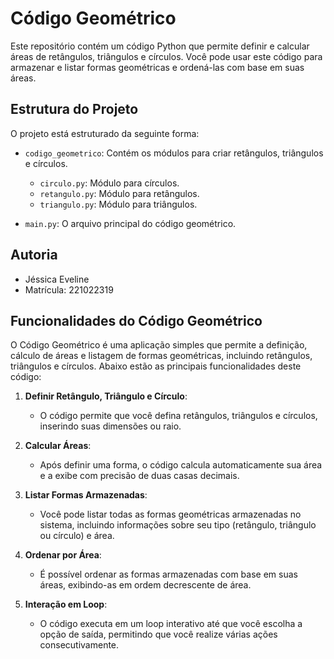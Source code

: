 # Código Geométrico

Este repositório contém um código Python que permite definir e calcular áreas de retângulos, triângulos e círculos. Você pode usar este código para armazenar e listar formas geométricas e ordená-las com base em suas áreas.

## Estrutura do Projeto

O projeto está estruturado da seguinte forma:

- `codigo_geometrico`: Contém os módulos para criar retângulos, triângulos e círculos.
  - `circulo.py`: Módulo para círculos.
  - `retangulo.py`: Módulo para retângulos.
  - `triangulo.py`: Módulo para triângulos.

- `main.py`: O arquivo principal do código geométrico.

## Autoria

- Jéssica Eveline
- Matrícula: 221022319

## Funcionalidades do Código Geométrico

O Código Geométrico é uma aplicação simples que permite a definição, cálculo de áreas e listagem de formas geométricas, incluindo retângulos, triângulos e círculos. Abaixo estão as principais funcionalidades deste código:

1. **Definir Retângulo, Triângulo e Círculo**:
   - O código permite que você defina retângulos, triângulos e círculos, inserindo suas dimensões ou raio.

2. **Calcular Áreas**:
   - Após definir uma forma, o código calcula automaticamente sua área e a exibe com precisão de duas casas decimais.

3. **Listar Formas Armazenadas**:
   - Você pode listar todas as formas geométricas armazenadas no sistema, incluindo informações sobre seu tipo (retângulo, triângulo ou círculo) e área.

4. **Ordenar por Área**:
   - É possível ordenar as formas armazenadas com base em suas áreas, exibindo-as em ordem decrescente de área.

5. **Interação em Loop**:
   - O código executa em um loop interativo até que você escolha a opção de saída, permitindo que você realize várias ações consecutivamente.

